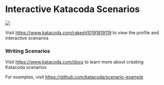 # Interactive Katacoda Scenarios

[![](http://shields.katacoda.com/katacoda/rakesh10191819119/count.svg)](https://www.katacoda.com/rakesh10191819119 "Get your profile on Katacoda.com")

Visit https://www.katacoda.com/rakesh10191819119 to view the profile and interactive scenarios

### Writing Scenarios
Visit https://www.katacoda.com/docs to learn more about creating Katacoda scenarios

For examples, visit https://github.com/katacoda/scenario-example
